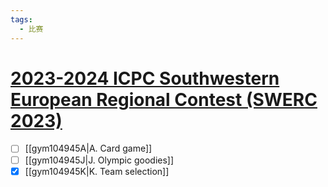 ```yaml
---
tags:
  - 比赛
---
```

# [2023-2024 ICPC Southwestern European Regional Contest (SWERC 2023)](https://codeforces.com/gym/104945)

- [ ] [[gym104945A|A. Card game]]
- [ ] [[gym104945J|J. Olympic goodies]]
- [x] [[gym104945K|K. Team selection]]
